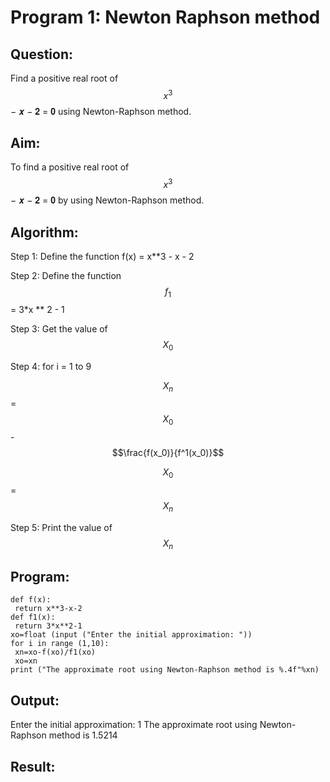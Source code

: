 # Program 1: Newton Raphson method

## Question:

Find a positive real root of $$x^3$$ − 𝒙 − 𝟐 = 𝟎 using Newton-Raphson method.

## Aim:

To find a positive real root of $$x^3$$ − 𝒙 − 𝟐 = 𝟎 by using Newton-Raphson method.

## Algorithm:

Step 1: Define the function f(x) = x**3 - x - 2

Step 2: Define the function $$f_1$$ = 3*x ** 2 - 1

Step 3: Get the value of $$X_0$$

Step 4: for i = 1 to 9

$$X_n$$ = $$X_0$$ - $$\frac{f(x_0)}{f^1(x_0)}$$

$$X_0$$ = $$X_n$$

Step 5: Print the value of $$X_n$$

## Program:
```
def f(x):
 return x**3-x-2
def f1(x):
 return 3*x**2-1
xo=float (input ("Enter the initial approximation: "))
for i in range (1,10):
 xn=xo-f(xo)/f1(xo)
 xo=xn
print ("The approximate root using Newton-Raphson method is %.4f"%xn)
```

## Output:

Enter the initial approximation: 1
The approximate root using Newton-Raphson method is 1.5214

## Result:

